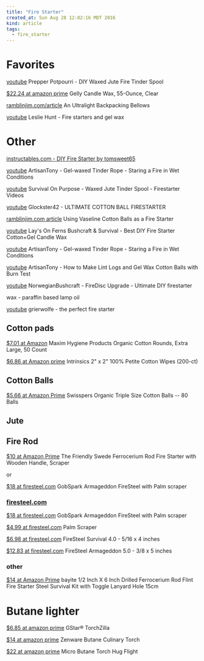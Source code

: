 ```yaml
---
title: "Fire Starter"
created_at: Sun Aug 28 12:02:16 MDT 2016
kind: article
tags:
  - fire_starter
---
```


# Favorites

<a href="https://www.youtube.com/watch?v=4000E1vC0xo" target="_blank">youtube</a>
Prepper Potpourri - DIY Waxed Jute Fire Tinder Spool

<a href="https://www.amazon.com/Gelly-Candle-Wax-55-Ounce-Clear/dp/B0018BUH1M" target="_blank">$22.24 at amazon prime</a>
Gelly Candle Wax, 55-Ounce, Clear

<a href="http://www.ramblinjim.com/articles/an-ultralight-backpacking-bellows/" target="_blank">ramblinjim.com/article</a>
An Ultralight Backpacking Bellows

<a href="https://www.youtube.com/watch?v=l9GHfF2Zlyo" target="_blank">youtube</a>
Leslie Hunt - Fire starters and gel wax

# Other

<a href="http://www.instructables.com/id/DIY-Fire-Starter/" target="_blank">instructables.com - DIY Fire Starter by tomsweet65</a>

<a href="https://www.youtube.com/watch?v=pqZm8VrTx6k" target="_blank">youtube</a>
ArtisanTony - Gel-waxed Tinder Rope - Staring a Fire in Wet Conditions

<a href="https://www.youtube.com/watch?v=oswiNebd0q4" target="_blank">youtube</a>
Survival On Purpose - Waxed Jute Tinder Spool - Firestarter Videos

<a href="https://www.youtube.com/watch?v=UARyRi0qJl4" target="_blank">youtube</a>
Glockster42 - ULTIMATE COTTON BALL FIRESTARTER

<a href="http://www.ramblinjim.com/articles/using-vaseline-cotton-balls-as-a-fire-starter/" target="_blank">ramblinjim.com article</a>
Using Vaseline Cotton Balls as a Fire Starter

<a href="https://www.youtube.com/watch?v=7FDse-TowpA" target="_blank">youtube</a>
Lay's On Ferns Bushcraft & Survival - Best DIY Fire Starter Cotton+Gel Candle Wax

<a href="https://www.youtube.com/watch?v=pqZm8VrTx6k" target="_blank">youtube</a>
ArtisanTony - Gel-waxed Tinder Rope - Staring a Fire in Wet Conditions

<a href="https://www.youtube.com/watch?v=WG97OHxHmOg" target="_blank">youtube</a>
ArtisanTony - How to Make Lint Logs and Gel Wax Cotton Balls with Burn Test


<a href="https://www.youtube.com/watch?v=Xj3FDeZZVjQ" target="_blank">youtube</a>
NorwegianBushcraft - FireDisc Upgrade - Ultimate DIY firestarter

wax -
paraffin based lamp oil


<a href="https://www.youtube.com/watch?v=c_GI51vc-Bc" target="_blank">youtube</a>
grierwolfe - the perfect fire starter

## Cotton pads

<a href="https://www.amazon.com/Maxim-Hygiene-Products-Organic-Cotton/dp/B00H3KNN8G" target="_blank">$7.01 at Amazon</a>
Maxim Hygiene Products Organic Cotton Rounds, Extra Large, 50 Count 


<a href="https://www.amazon.com/Intrinsics-Petite-Cotton-Wipes-200-ct/dp/B003O4IZ9C" target="_blank">$6.86 at Amazon prime</a>
Intrinsics 2" x 2" 100% Petite Cotton Wipes (200-ct)

## Cotton Balls

<a href="https://www.amazon.com/Swisspers-Organic-Triple-Cotton-Balls/dp/B00E8T2X36" target="_blank">$5.66 at Amazon Prime</a>
Swisspers Organic Triple Size Cotton Balls -- 80 Balls

## Jute

## Fire Rod

<a href="https://www.amazon.com/Friendly-Swede-Ferrocerium-Starter-Emergency/dp/B01I37D73I" target="_blank">$10 at Amazon Prime</a>
The Friendly Swede Ferrocerium Rod Fire Starter with Wooden Handle, Scraper

or

<a href="http://firesteel.com/gobspark-armageddon-firesteel/" target="_blank">$18 at firesteel.com</a>
GobSpark Armageddon FireSteel with Palm scraper

### <a href="http://firesteel.com/" target="_blank">firesteel.com</a>

<a href="http://firesteel.com/gobspark-armageddon-firesteel/" target="_blank">$18 at firesteel.com</a>
GobSpark Armageddon FireSteel with Palm scraper

<a href="http://firesteel.com/palm-scraper/" target="_blank">$4.99 at firesteel.com</a>
Palm Scraper


<a href="http://firesteel.com/firesteel-survival" target="_blank">$6.98 at firesteel.com</a>
FireSteel Survival 4.0 - 5/16 x 4 inches

<a href="http://firesteel.com/firesteel-armageddon-5-0/" target="_blank">$12.83 at firesteel.com</a>
FireSteel Armageddon 5.0 - 3/8 x 5 inches

### other

<a href="https://www.amazon.com/bayite-Drilled-Ferrocerium-Starter-Survival/dp/B00S6F4RDC" target="_blank">$14 at Amazon Prime</a>
bayite 1/2 Inch X 6 Inch Drilled Ferrocerium Rod Flint Fire Starter Steel Survival Kit with Toggle Lanyard Hole 15cm 

# Butane lighter

<a href="https://www.amazon.com/GStar®-TorchZilla-Windproof-Flames-Lighter/dp/B00MWCNE20" target="_blank">$6.85 at amazon prime</a>
GStar® TorchZilla 

<a href="https://www.amazon.com/Zenware-Refillable-Professional-Culinary-Soldering/dp/B01F7PQU88" target="_blank">$14 at amazon prime</a>
Zenware Butane Culinary Torch

<a href="https://www.amazon.com/Hug-Flight-Flamethrower-Professional-Self-Igniting/dp/B01DXVXAOK" target="_blank">$22 at amazon prime</a>
Micro Butane Torch Hug Flight

<!--
html boilerplate
<a href="" target="_blank"></a>
<a name=""></a>
<img src="" width="400px">
<ul>
  <li></li>
</ul>
<pre>
</pre>
<pre><code>
</code></pre>
-->
